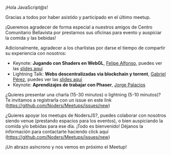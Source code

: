 ¡Hola JavaScript@s! 

Gracias a todos por haber asistido y participado en el último meetup.

¡Queremos agradecer de forma especial a nuestros amigos de Centro Comunitario Bellavista por prestarnos sus oficinas para evento y auspiciar la comida y las bebidas!

Adicionalmente, agradecer a los charlistas por darse el tiempo de compartir su experiencia con nosotros:

- Keynote: **Jugando con Shaders en WebGL**, [Felipe Alfonso](https://github.com/bitnenfer), puedes ver las [slides aquí](https://github.com/bitnenfer/noders-gl/ )
- Lightning Talk: **Webs descentralizadas via blockchain y torrent**, [Gabriel Pérez](https://github.com/Yhozen), puedes ver las [slides aquí](https://drive.google.com/file/d/136DINLRsj4ejv3IdNnWUu0cbPmv4VQTL/view)
- Keynote: **Aprendizajes de trabajar con Phaser**, [Jorge Palacios](https://github.com/pctroll)

¿Quieres presentar una charla (15-30 minutos) o lightning (5-10 minutos)? Te invitamos a registrarla con un issue en este link (https://github.com/Noders/Meetups/issues/new)

¿Quieres apoyar los meetups de NodersJS?, puedes colaborar con nosotros siendo venue (prestando espacios para los eventos),  o bien auspiciando la comida y/o bebidas para ese día. ¡Todo es bienvenido! Déjanos la información para contactarte haciendo click aquí (https://github.com/Noders/Meetups/issues/new) 

¡Un abrazo asíncrono y nos vemos en próximo el Meetup!
